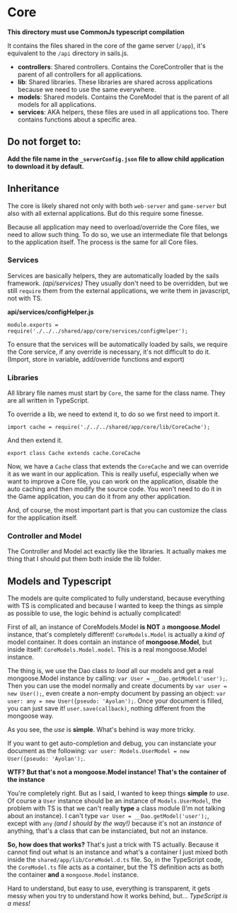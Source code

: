 # Core
**This directory must use CommonJs typescript compilation**

It contains the files shared in the core of the game server (`/app`), it's equivalent to the `/api` directory in sails.js.

- **controllers**: Shared controllers. Contains the CoreController that is the parent of all controllers for all applications.
- **lib**: Shared libraries. These libraries are shared across applications because we need to use the same everywhere.
- **models**: Shared models. Contains the CoreModel that is the parent of all models for all applications.
- **services**: AKA helpers, these files are used in all applications too. There contains functions about a specific area.

## Do not forget to:
**Add the file name in the `_serverConfig.json` file to allow child application to download it by default.**

## Inheritance
The core is likely shared not only with both `web-server` and `game-server` but also with all external applications.
But do this require some finesse.

Because all application may need to overload/override the Core files, we need to allow such thing.
To do so, we use an intermediate file that belongs to the application itself. The process is the same for all Core files.

### Services
Services are basically helpers, they are automatically loaded by the sails framework. *(api/services)*
They usually don't need to be overridden, but we still `require` them from the external applications, we write them in javascript, not with TS.

**api/services/configHelper.js**

`module.exports = require('./../../shared/app/core/services/configHelper');`

To ensure that the services will be automatically loaded by sails, we require the Core service, if any override is necessary, it's not difficult to do it.
(Import, store in variable, add/override functions and export)

### Libraries
All library file names must start by `Core`, the same for the class name. They are all written in TypeScript.

To override a lib, we need to extend it, to do so we first need to import it.

`import cache = require('./../../shared/app/core/lib/CoreCache');`

And then extend it.

`export class Cache extends cache.CoreCache`

Now, we have a `Cache` class that extends the `CoreCache` and we can override it as we want in our application.
This is really useful, especially when we want to improve a Core file, you can work on the application, disable the auto caching and then modify the source code.
You won't need to do it in the Game application, you can do it from any other application.

And, of course, the most important part is that you can customize the class for the application itself.

### Controller and Model
The Controller and Model act exactly like the libraries. It actually makes me thing that I should put them both inside the lib folder.


## Models and Typescript
The models are quite complicated to fully understand, because everything with TS is complicated and because I wanted to keep the things as simple as possible to use, the logic behind is actually complicated!

First of all, an instance of CoreModels.Model **is NOT** a **mongoose.Model** instance, that's completely different!
`CoreModels.Model` is actually a *kind of* model container. It does contain an instance of **mongoose.Model**, but inside itself: `CoreModels.Model.model`. This is a real mongoose.Model instance.

The thing is, we use the Dao class *to load* all our models and get a real mongoose.Model instance by calling: `var User = __Dao.getModel('user');`.
Then you can use the model normally and create documents by `var user = new User();`, even create a non-empty document by passing an object: `var user: any = new User({pseudo: 'Ayolan');`.
Once your document is filled, you can just save it! `user.save(callback)`, nothing different from the mongoose way.

As you see, the *use* is **simple**. What's behind is way more tricky.

If you want to get auto-completion and debug, you can instanciate your document as the following: `var user: Models.UserModel = new User({pseudo: 'Ayolan');`.

**WTF? But that's not a mongoose.Model instance! That's the container of the instance**

You're completely right. But as I said, I wanted to keep things **simple** *to use*.
Of course a `User` instance should be an instance of `Models.UserModel`, the problem with TS is that we can't really **type** a class module (I'm not talking about an instance).
I can't type `var User = __Dao.getModel('user');`, except with `any` *(and I should by the way!)* because it's not an *instance* of anything, that's a class that can be instanciated, but not an instance.

**So, how does that works?** That's just a trick with TS actually. Because it cannot find out what is an instance and what's a container I just mixed both inside the `shared/app/lib/CoreModel.d.ts` file.
So, in the TypeScript code, the `CoreModel.ts` file acts as a container, but the TS definition acts as both the container **and** a `mongoose.Model` instance.

Hard to understand, but easy to use, everything is transparent, it gets messy when you try to understand how it works behind, but... *TypeScript is a mess!*
